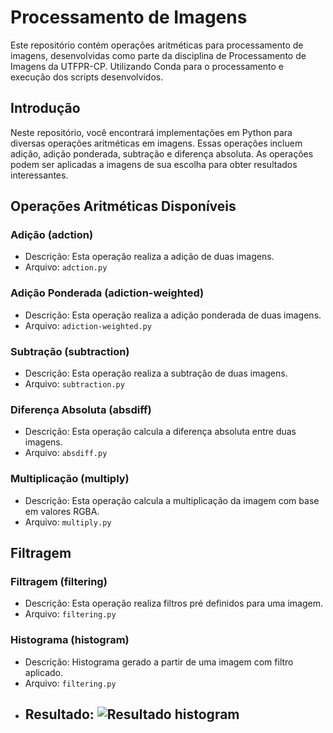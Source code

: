 # Processamento de Imagens

Este repositório contém operações aritméticas para processamento de imagens, desenvolvidas como parte da disciplina de Processamento de Imagens da UTFPR-CP.
Utilizando Conda para o processamento e execução dos scripts desenvolvidos.

## Introdução

Neste repositório, você encontrará implementações em Python para diversas operações aritméticas em imagens. Essas operações incluem adição, adição ponderada, subtração e diferença absoluta. As operações podem ser aplicadas a imagens de sua escolha para obter resultados interessantes.

## Operações Aritméticas Disponíveis

### Adição (adction)
- Descrição: Esta operação realiza a adição de duas imagens.
- Arquivo: `adction.py`
### Adição Ponderada (adiction-weighted)
- Descrição: Esta operação realiza a adição ponderada de duas imagens.
- Arquivo: `adiction-weighted.py`
### Subtração (subtraction)
- Descrição: Esta operação realiza a subtração de duas imagens.
- Arquivo: `subtraction.py`
### Diferença Absoluta (absdiff)
- Descrição: Esta operação calcula a diferença absoluta entre duas imagens.
- Arquivo: `absdiff.py`
### Multiplicação (multiply)
- Descrição: Esta operação calcula a multiplicação da imagem com base em valores RGBA.
- Arquivo: `multiply.py`

## Filtragem

### Filtragem (filtering)
- Descrição: Esta operação realiza filtros pré definidos para uma imagem.
- Arquivo: `filtering.py`

### Histograma (histogram)
- Descrição: Histograma gerado a partir de uma imagem com filtro aplicado.
- Arquivo: `filtering.py`
- Resultado: ![Resultado histogram](imagens/histogram.png)
  ---

